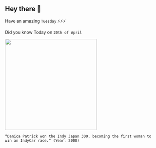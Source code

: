 ## Hey there 👋
Have an amazing `Tuesday` ⚡⚡⚡

Did you know Today on `20th of April`
 
 [<img src="https://www1.pictures.gi.zimbio.com/Bridgestone+Indy+300+mVzPzEovLrHx.jpg" width="300" />](https://www.history.com/this-day-in-history/danica-patrick-becomes-first-woman-to-win-indy-race#:~:text=On%20April%2020%2C%202008%2C%20Patrick,two%2Dtime%20Indy%20500%20champ.) 
 ```
“Danica Patrick won the Indy Japan 300, becoming the first woman to win an IndyCar race.” (Year: 2008)
```

